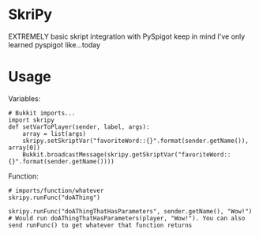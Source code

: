 # SkriPy
EXTREMELY basic skript integration with PySpigot
keep in mind I've only learned pyspigot like...today
# Usage

Variables:
```
# Bukkit imports...
import skripy
def setVarToPlayer(sender, label, args):
    array = list(args)
    skripy.setSkriptVar("favoriteWord::{}".format(sender.getName()), array[0])
    Bukkit.broadcastMessage(skripy.getSkriptVar("favoriteWord::{}".format(sender.getName())))
```
Function:
```
# imports/function/whatever 
skripy.runFunc("doAThing")

skripy.runFunc("doAThingThatHasParameters", sender.getName(), "Wow!")
# Would run doAThingThatHasParameters(player, "Wow!"). You can also send runFunc() to get whatever that function returns
```
